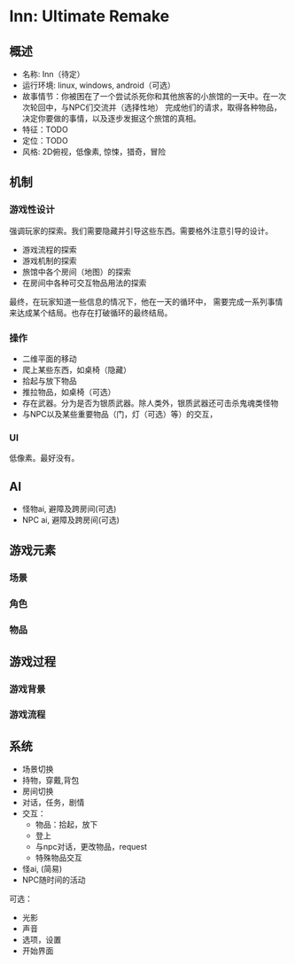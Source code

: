 # Inn: Ultimate Remake

## 概述
- 名称: Inn（待定）
- 运行环境: linux, windows, android（可选）
- 故事情节：你被困在了一个尝试杀死你和其他旅客的小旅馆的一天中。在一次次轮回中，与NPC们交流并（选择性地）
    完成他们的请求，取得各种物品，决定你要做的事情，以及逐步发掘这个旅馆的真相。
- 特征：TODO
- 定位：TODO
- 风格: 2D俯视，低像素, 惊悚，猎奇，冒险

## 机制

### 游戏性设计

强调玩家的探索。我们需要隐藏并引导这些东西。需要格外注意引导的设计。

- 游戏流程的探索
- 游戏机制的探索
- 旅馆中各个房间（地图）的探索
- 在房间中各种可交互物品用法的探索

最终，在玩家知道一些信息的情况下，他在一天的循环中，
需要完成一系列事情来达成某个结局。也存在打破循环的最终结局。

### 操作

- 二维平面的移动
- 爬上某些东西，如桌椅（隐藏）
- 拾起与放下物品
- 推拉物品，如桌椅（可选）
- 存在武器。分为是否为银质武器。除人类外，银质武器还可击杀鬼魂类怪物
- 与NPC以及某些重要物品（门，灯（可选）等）的交互，

### UI
低像素。最好没有。

## AI
- 怪物ai, 避障及跨房间(可选)
- NPC ai, 避障及跨房间(可选)

## 游戏元素

### 场景

### 角色

### 物品

## 游戏过程

### 游戏背景

### 游戏流程

## 系统
- 场景切换
- 持物，穿戴,背包
- 房间切换
- 对话，任务，剧情
- 交互：
    - 物品：拾起，放下
    - 登上
    - 与npc对话，更改物品，request
    - 特殊物品交互
- 怪ai, (简易)
- NPC随时间的活动

可选：
- 光影
- 声音
- 选项，设置
- 开始界面

